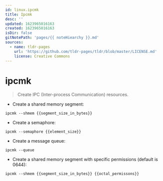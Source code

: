 ```yaml
---
id: linux.ipcmk
title: Ipcmk
desc: ''
updated: 1623965016163
created: 1623965016163
isDir: false
gitNotePath: 'pages/{{ noteHiearchy }}.md'
sources:
  - name: tldr-pages
    url: 'https://github.com/tldr-pages/tldr/blob/master/LICENSE.md'
    license: Creative Commons
---
```

# ipcmk

> Create IPC (Inter-process Communication) resources.

- Create a shared memory segment:

`ipcmk --shmem {{segment_size_in_bytes}}`

- Create a semaphore:

`ipcmk --semaphore {{element_size}}`

- Create a message queue:

`ipcmk --queue`

- Create a shared memory segment with specific permissions (default is 0644):

`ipcmk --shmem {{segment_size_in_bytes}} {{octal_permissons}}`

